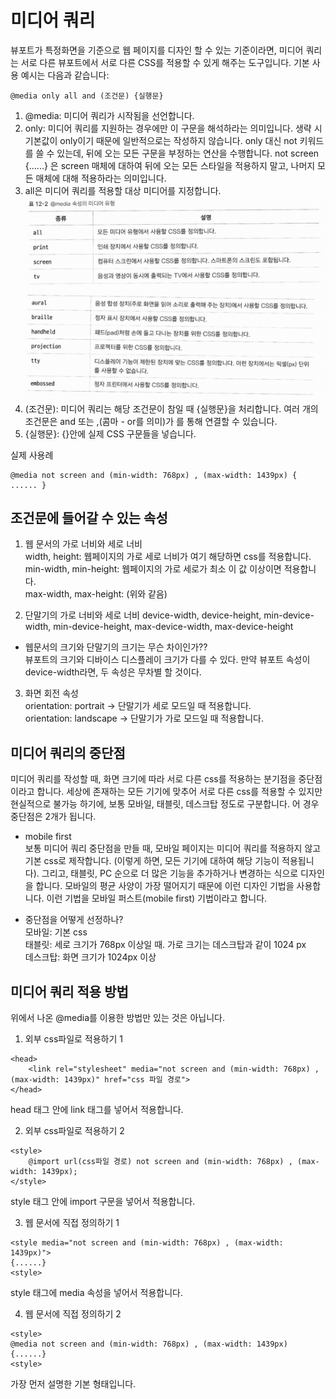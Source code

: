 # 미디어 쿼리  
뷰포트가 특정화면을 기준으로 웹 페이지를 디자인 할 수 있는 기준이라면, 미디어 쿼리는 서로 다른 뷰포트에서 서로 다른 CSS를 적용할 수 있게 해주는 도구입니다.  기본 사용 예시는 다음과 같습니다:  
```
@media only all and (조건문) {실행문}
```  
1. @media: 미디어 쿼리가 시작됨을 선언합니다.  
2. only: 미디어 쿼리를 지원하는 경우에만 이 구문을 해석하라는 의미입니다. 생략 시 기본값이 only이기 때문에 일반적으로는 작성하지 않습니다. only 대신 not 키워드를 쓸 수 있는데, 뒤에 오는 모든 구문을 부정하는 연산을 수행합니다. not screen {......} 은 screen 매체에 대하여 뒤에 오는 모든 스타일을 적용하지 말고, 나머지 모든 매체에 대해 적용하라는 의미입니다.  
3. all은 미디어 쿼리를 적용할 대상 미디어를 지정합니다.  
![img68](./img/68.png)
![img69](./img/69.png)
4. (조건문): 미디어 쿼리는 해당 조건문이 참일 때 {실행문}을 처리합니다. 여러 개의 조건문은 and 또는 ,(콤마 - or를 의미)가 를 통해 연결할 수 있습니다.  
5. {실행문}: {}안에 실제 CSS 구문들을 넣습니다.  
  
  
실제 사용례
```
@media not screen and (min-width: 768px) , (max-width: 1439px) { ...... }
```  

## 조건문에 들어갈 수 있는 속성  
1. 웹 문서의 가로 너비와 세로 너비  
	width, height: 웹페이지의 가로 세로 너비가 여기 해당하면 css를 적용합니다.  
	min-width, min-height: 웹페이지의 가로 세로가 최소 이 값 이상이면 적용합니다.  
	max-width, max-height: (위와 같음)  

2. 단말기의 가로 너비와 세로 너비
	device-width, device-height, min-device-width, min-device-height, max-device-width, max-device-height
* 웹문서의 크기와 단말기의 크기는 무슨 차이인가??  
뷰포트의 크기와 디바이스 디스플레이 크기가 다를 수 있다. 만약 뷰포트 속성이 device-width라면, 두 속성은 무차별 할 것이다.  
3. 화면 회전 속성  
	orientation: portrait -> 단말기가 세로 모드일 때 적용합니다.  
	orientation: landscape -> 단말기가 가로 모드일 때 적용합니다.
  



## 미디어 쿼리의 중단점  
미디어 쿼리를 작성할 때, 화면 크기에 따라 서로 다른 css를 적용하는 분기점을 중단점이라고 합니다. 세상에 존재하는 모든 기기에 맞추어 서로 다른 css를 적용할 수 있지만 현실적으로 불가능 하기에, 보통 모바일, 태블릿, 데스크탑 정도로 구분합니다. 어 경우 중단점은 2개가 됩니다.  

* mobile first  
보통 미디어 쿼리 중단점을 만들 때, 모바일 페이지는 미디어 쿼리를 적용하지 않고 기본 css로 제작합니다. (이렇게 하면, 모든 기기에 대하여 해당 기능이 적용됩니다). 그리고, 태블릿, PC 순으로 더 많은 기능을 추가하거나 변경하는 식으로 디자인을 합니다. 모바일의 평균 사양이 가장 떨어지기 때문에 이런 디자인 기법을 사용합니다. 이런 기법을 모바일 퍼스트(mobile first) 기법이라고 합니다.  

* 중단점을 어떻게 선정하나?  
모바일: 기본 css  
태블릿: 세로 크기가 768px 이상일 때. 가로 크기는 데스크탑과 같이 1024	px  
데스크탑: 화면 크기가 1024px 이상

## 미디어 쿼리 적용 방법  
위에서 나온 @media를 이용한 방법만 있는 것은 아닙니다.  
1. 외부 css파일로 적용하기 1 
```
<head>
	<link rel="stylesheet" media="not screen and (min-width: 768px) , (max-width: 1439px)" href="css 파일 경로">
</head>
```
head 태그 안에 link 태그를 넣어서 적용합니다.  

2. 외부 css파일로 적용하기 2  
```
<style>
	@import url(css파일 경로) not screen and (min-width: 768px) , (max-width: 1439px);
</style>
```
style 태그 안에 import 구문을 넣어서 적용합니다.  

3. 웹 문서에 직접 정의하기 1
```
<style media="not screen and (min-width: 768px) , (max-width: 1439px)">
{......}
<style>
```
style 태그에 media 속성을 넣어서 적용합니다.

4. 웹 문서에 직접 정의하기 2
```
<style>
@media not screen and (min-width: 768px) , (max-width: 1439px) {......}
<style>
```
가장 먼저 설명한 기본 형태입니다.